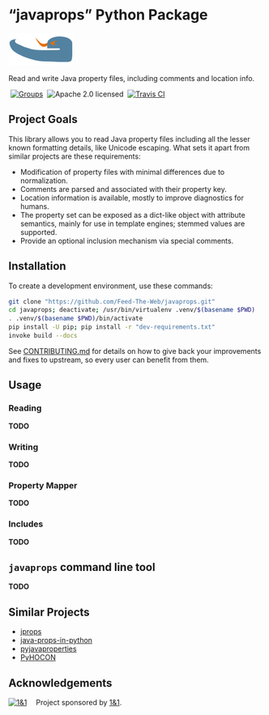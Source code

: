 # “javaprops” Python Package

![logo](https://raw.githubusercontent.com/Feed-The-Web/javaprops/master/static/img/javaprops-128.png)

Read and write Java property files, including comments and location info.

 [![Groups](https://img.shields.io/badge/Google_groups-ftw--users-orange.svg)](https://groups.google.com/forum/#!forum/ftw-users)
 ![Apache 2.0 licensed](http://img.shields.io/badge/license-Apache_2.0-red.svg)
 [![Travis CI](https://api.travis-ci.org/Feed-The-Web/javaprops.svg)](https://travis-ci.org/Feed-The-Web/javaprops)


## Project Goals

This library allows you to read Java property files including all the lesser known formatting details,
like Unicode escaping. What sets it apart from similar projects are these requirements:

* Modification of property files with minimal differences due to normalization.
* Comments are parsed and associated with their property key.
* Location information is available, mostly to improve diagnostics for humans.
* The property set can be exposed as a dict-like object with attribute semantics, mainly for use in template engines; stemmed values are supported.
* Provide an optional inclusion mechanism via special comments.


## Installation

To create a development environment, use these commands:

```sh
git clone "https://github.com/Feed-The-Web/javaprops.git"
cd javaprops; deactivate; /usr/bin/virtualenv .venv/$(basename $PWD)
. .venv/$(basename $PWD)/bin/activate
pip install -U pip; pip install -r "dev-requirements.txt"
invoke build --docs
```

See [CONTRIBUTING.md](https://github.com/Feed-The-Web/javaprops/blob/master/CONTRIBUTING.md)
for details on how to give back your improvements and fixes to upstream, so every user can benefit from them.


## Usage

### Reading
**TODO**

### Writing
**TODO**

### Property Mapper
**TODO**

### Includes
**TODO**


## `javaprops` command line tool
**TODO**


## Similar Projects

* [jprops](https://github.com/mgood/jprops)
* [java-props-in-python](https://github.com/hackorama/java-props-in-python)
* [pyjavaproperties](https://bitbucket.org/jnoller/pyjavaproperties/)
* [PyHOCON](https://github.com/chimpler/pyhocon)


## Acknowledgements

[![1&1](https://raw.githubusercontent.com/1and1/1and1.github.io/master/images/1and1-logo-42.png)](https://github.com/1and1)  Project sponsored by [1&1](https://github.com/1and1).
